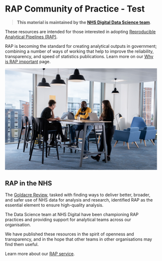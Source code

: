 # RAP Community of Practice - Test 

> **This material is maintained by the [NHS Digital Data Science team](mailto:datascience@nhs.net)**.

These resources are intended for those interested in adopting [Reproducible Analytical Pipelines (RAP)][2].

RAP is becoming the standard for creating analytical outputs in government; combining a number of ways of working that help to improve the reliability, transparency, and speed of statistics publications. Learn more on our [Why is RAP important][1] page.

![](images/Staff_hot_desking_in_the_HUB_01.jpeg)

## RAP in the NHS

The [Goldacre Review](https://www.gov.uk/government/publications/better-broader-safer-using-health-data-for-research-and-analysis), tasked with finding ways to deliver better, broader, and safer use of NHS data for analysis and research, identified RAP as the essential element to ensure high-quality analysis.

The Data Science team at NHS Digital have been championing RAP practices and providing support for analytical teams across our organisation.

We have published these resources in the spirit of openness and transparency, and in the hope that other teams in other organisations may find them useful.

Learn more about our [RAP service][3].

[1]: ./introduction_to_RAP/why_is_RAP_important.md
[2]: ./implementing_RAP/how-to-publish-your-code-in-the-open.md
[3]: ./our_RAP_service/README.md
